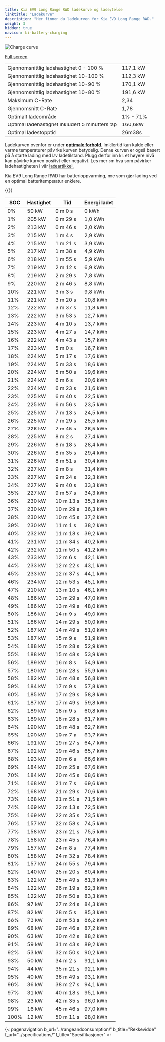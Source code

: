 ```yaml
---
title: Kia EV9 Long Range RWD ladekurve og ladeytelse
linktitle: "Ladekurve"
description: "Her finner du ladekurven for Kia EV9 Long Range RWD."
weight: 3
hidden: true
navicon: bi-battery-charging
---
```

<!-- markdownlint-disable MD033 -->
<img src="/images/models/kia/ev9/ev9_long_range_rwd/chargingcurve.svg" alt="Charge curve" class="img-fluid">

[Full screen](/images/models/kia/ev9/ev9_long_range_rwd/chargingcurve.svg)


<table class="table table-striped border">
<tbody>
<tr>
<td>Gjennomsnittlig ladehastighet 0 - 100 %</td><td>117,1 kW</td>
</tr>
<tr>
<td>Gjennomsnittlig ladehastighet 10-100 %</td><td>112,3 kW</td>
</tr>
<tr>
<td>Gjennomsnittlig ladehastighet 10-90 %</td><td>170,1 kW</td>
</tr>
<tr>
<td>Gjennomsnittlig ladehastighet 10-80 %</td><td>191,6 kW</td>
</tr>
<tr>
<td>Maksimum C-Rate</td><td>2,34</td>
</tr>
<tr>
<td>Gjennomsnitt C-Rate</td><td>1,78</td>
</tr>
<tr>
<td>Optimalt ladeområde</td><td>1% - 71%</td>
</tr>
<tr>
<td>Optimal ladehastighet inkludert 5 minutters tap</td><td>160,6kW</td>
</tr>
<tr>
<td>Optimal ladestopptid</td><td>26m38s</td>
</tr>
</tbody>
</table>


Ladekurven ovenfor er under **[optimale forhold](../../../../../technology/battery/charging/#temperatur)**. Imidlertid kan kalde eller varme temperaturer påvirke kurven betydelig. Denne kurven er også basert på å starte lading med lav ladetilstand. Plugg derfor inn kl. et høyere nivå kan påvirke kurven positivt eller negativt. Les mer om hva som påvirker ladehastigheten i vår [ladeartikkel.](../../../../../technology/battery/charging/)


Kia EV9 Long Range RWD har batterioppvarming, noe som gjør lading ved en optimal batteritemperatur enklere.


{{<evkxdisplayaddarticle />}}
<table class="table table-striped border">
<thead>
<tr><th>SOC</th><th>Hastighet</th><th>Tid</th><th>Energi ladet</th></tr>
</thead>
<tbody>
<tr>
<td>0%</td><td>50 kW</td><td> 0 m 0 s </td><td>0 kWh </td>
</tr>
<tr>
<td>1%</td><td>205 kW</td><td> 0 m 29 s </td><td>1,0 kWh </td>
</tr>
<tr>
<td>2%</td><td>213 kW</td><td> 0 m 46 s </td><td>2,0 kWh </td>
</tr>
<tr>
<td>3%</td><td>215 kW</td><td> 1 m 4 s </td><td>2,9 kWh </td>
</tr>
<tr>
<td>4%</td><td>215 kW</td><td> 1 m 21 s </td><td>3,9 kWh </td>
</tr>
<tr>
<td>5%</td><td>217 kW</td><td> 1 m 38 s </td><td>4,9 kWh </td>
</tr>
<tr>
<td>6%</td><td>218 kW</td><td> 1 m 55 s </td><td>5,9 kWh </td>
</tr>
<tr>
<td>7%</td><td>219 kW</td><td> 2 m 12 s </td><td>6,9 kWh </td>
</tr>
<tr>
<td>8%</td><td>219 kW</td><td> 2 m 29 s </td><td>7,8 kWh </td>
</tr>
<tr>
<td>9%</td><td>220 kW</td><td> 2 m 46 s </td><td>8,8 kWh </td>
</tr>
<tr>
<td>10%</td><td>221 kW</td><td> 3 m 3 s </td><td>9,8 kWh </td>
</tr>
<tr>
<td>11%</td><td>221 kW</td><td> 3 m 20 s </td><td>10,8 kWh </td>
</tr>
<tr>
<td>12%</td><td>222 kW</td><td> 3 m 37 s </td><td>11,8 kWh </td>
</tr>
<tr>
<td>13%</td><td>222 kW</td><td> 3 m 53 s </td><td>12,7 kWh </td>
</tr>
<tr>
<td>14%</td><td>223 kW</td><td> 4 m 10 s </td><td>13,7 kWh </td>
</tr>
<tr>
<td>15%</td><td>223 kW</td><td> 4 m 27 s </td><td>14,7 kWh </td>
</tr>
<tr>
<td>16%</td><td>222 kW</td><td> 4 m 43 s </td><td>15,7 kWh </td>
</tr>
<tr>
<td>17%</td><td>223 kW</td><td> 5 m 0 s </td><td>16,7 kWh </td>
</tr>
<tr>
<td>18%</td><td>224 kW</td><td> 5 m 17 s </td><td>17,6 kWh </td>
</tr>
<tr>
<td>19%</td><td>224 kW</td><td> 5 m 33 s </td><td>18,6 kWh </td>
</tr>
<tr>
<td>20%</td><td>224 kW</td><td> 5 m 50 s </td><td>19,6 kWh </td>
</tr>
<tr>
<td>21%</td><td>224 kW</td><td> 6 m 6 s </td><td>20,6 kWh </td>
</tr>
<tr>
<td>22%</td><td>224 kW</td><td> 6 m 23 s </td><td>21,6 kWh </td>
</tr>
<tr>
<td>23%</td><td>225 kW</td><td> 6 m 40 s </td><td>22,5 kWh </td>
</tr>
<tr>
<td>24%</td><td>225 kW</td><td> 6 m 56 s </td><td>23,5 kWh </td>
</tr>
<tr>
<td>25%</td><td>225 kW</td><td> 7 m 13 s </td><td>24,5 kWh </td>
</tr>
<tr>
<td>26%</td><td>225 kW</td><td> 7 m 29 s </td><td>25,5 kWh </td>
</tr>
<tr>
<td>27%</td><td>226 kW</td><td> 7 m 45 s </td><td>26,5 kWh </td>
</tr>
<tr>
<td>28%</td><td>225 kW</td><td> 8 m 2 s </td><td>27,4 kWh </td>
</tr>
<tr>
<td>29%</td><td>226 kW</td><td> 8 m 18 s </td><td>28,4 kWh </td>
</tr>
<tr>
<td>30%</td><td>226 kW</td><td> 8 m 35 s </td><td>29,4 kWh </td>
</tr>
<tr>
<td>31%</td><td>226 kW</td><td> 8 m 51 s </td><td>30,4 kWh </td>
</tr>
<tr>
<td>32%</td><td>227 kW</td><td> 9 m 8 s </td><td>31,4 kWh </td>
</tr>
<tr>
<td>33%</td><td>227 kW</td><td> 9 m 24 s </td><td>32,3 kWh </td>
</tr>
<tr>
<td>34%</td><td>227 kW</td><td> 9 m 40 s </td><td>33,3 kWh </td>
</tr>
<tr>
<td>35%</td><td>227 kW</td><td> 9 m 57 s </td><td>34,3 kWh </td>
</tr>
<tr>
<td>36%</td><td>230 kW</td><td> 10 m 13 s </td><td>35,3 kWh </td>
</tr>
<tr>
<td>37%</td><td>230 kW</td><td> 10 m 29 s </td><td>36,3 kWh </td>
</tr>
<tr>
<td>38%</td><td>230 kW</td><td> 10 m 45 s </td><td>37,2 kWh </td>
</tr>
<tr>
<td>39%</td><td>230 kW</td><td> 11 m 1 s </td><td>38,2 kWh </td>
</tr>
<tr>
<td>40%</td><td>232 kW</td><td> 11 m 18 s </td><td>39,2 kWh </td>
</tr>
<tr>
<td>41%</td><td>231 kW</td><td> 11 m 34 s </td><td>40,2 kWh </td>
</tr>
<tr>
<td>42%</td><td>232 kW</td><td> 11 m 50 s </td><td>41,2 kWh </td>
</tr>
<tr>
<td>43%</td><td>233 kW</td><td> 12 m 6 s </td><td>42,1 kWh </td>
</tr>
<tr>
<td>44%</td><td>233 kW</td><td> 12 m 22 s </td><td>43,1 kWh </td>
</tr>
<tr>
<td>45%</td><td>233 kW</td><td> 12 m 37 s </td><td>44,1 kWh </td>
</tr>
<tr>
<td>46%</td><td>234 kW</td><td> 12 m 53 s </td><td>45,1 kWh </td>
</tr>
<tr>
<td>47%</td><td>210 kW</td><td> 13 m 10 s </td><td>46,1 kWh </td>
</tr>
<tr>
<td>48%</td><td>186 kW</td><td> 13 m 29 s </td><td>47,0 kWh </td>
</tr>
<tr>
<td>49%</td><td>186 kW</td><td> 13 m 49 s </td><td>48,0 kWh </td>
</tr>
<tr>
<td>50%</td><td>186 kW</td><td> 14 m 9 s </td><td>49,0 kWh </td>
</tr>
<tr>
<td>51%</td><td>186 kW</td><td> 14 m 29 s </td><td>50,0 kWh </td>
</tr>
<tr>
<td>52%</td><td>187 kW</td><td> 14 m 49 s </td><td>51,0 kWh </td>
</tr>
<tr>
<td>53%</td><td>187 kW</td><td> 15 m 9 s </td><td>51,9 kWh </td>
</tr>
<tr>
<td>54%</td><td>188 kW</td><td> 15 m 28 s </td><td>52,9 kWh </td>
</tr>
<tr>
<td>55%</td><td>188 kW</td><td> 15 m 48 s </td><td>53,9 kWh </td>
</tr>
<tr>
<td>56%</td><td>189 kW</td><td> 16 m 8 s </td><td>54,9 kWh </td>
</tr>
<tr>
<td>57%</td><td>180 kW</td><td> 16 m 28 s </td><td>55,9 kWh </td>
</tr>
<tr>
<td>58%</td><td>182 kW</td><td> 16 m 48 s </td><td>56,8 kWh </td>
</tr>
<tr>
<td>59%</td><td>184 kW</td><td> 17 m 9 s </td><td>57,8 kWh </td>
</tr>
<tr>
<td>60%</td><td>185 kW</td><td> 17 m 29 s </td><td>58,8 kWh </td>
</tr>
<tr>
<td>61%</td><td>187 kW</td><td> 17 m 49 s </td><td>59,8 kWh </td>
</tr>
<tr>
<td>62%</td><td>189 kW</td><td> 18 m 9 s </td><td>60,8 kWh </td>
</tr>
<tr>
<td>63%</td><td>189 kW</td><td> 18 m 28 s </td><td>61,7 kWh </td>
</tr>
<tr>
<td>64%</td><td>190 kW</td><td> 18 m 48 s </td><td>62,7 kWh </td>
</tr>
<tr>
<td>65%</td><td>190 kW</td><td> 19 m 7 s </td><td>63,7 kWh </td>
</tr>
<tr>
<td>66%</td><td>191 kW</td><td> 19 m 27 s </td><td>64,7 kWh </td>
</tr>
<tr>
<td>67%</td><td>192 kW</td><td> 19 m 46 s </td><td>65,7 kWh </td>
</tr>
<tr>
<td>68%</td><td>193 kW</td><td> 20 m 6 s </td><td>66,6 kWh </td>
</tr>
<tr>
<td>69%</td><td>184 kW</td><td> 20 m 25 s </td><td>67,6 kWh </td>
</tr>
<tr>
<td>70%</td><td>184 kW</td><td> 20 m 45 s </td><td>68,6 kWh </td>
</tr>
<tr>
<td>71%</td><td>168 kW</td><td> 21 m 7 s </td><td>69,6 kWh </td>
</tr>
<tr>
<td>72%</td><td>168 kW</td><td> 21 m 29 s </td><td>70,6 kWh </td>
</tr>
<tr>
<td>73%</td><td>168 kW</td><td> 21 m 51 s </td><td>71,5 kWh </td>
</tr>
<tr>
<td>74%</td><td>169 kW</td><td> 22 m 13 s </td><td>72,5 kWh </td>
</tr>
<tr>
<td>75%</td><td>169 kW</td><td> 22 m 35 s </td><td>73,5 kWh </td>
</tr>
<tr>
<td>76%</td><td>157 kW</td><td> 22 m 58 s </td><td>74,5 kWh </td>
</tr>
<tr>
<td>77%</td><td>158 kW</td><td> 23 m 21 s </td><td>75,5 kWh </td>
</tr>
<tr>
<td>78%</td><td>158 kW</td><td> 23 m 45 s </td><td>76,4 kWh </td>
</tr>
<tr>
<td>79%</td><td>157 kW</td><td> 24 m 8 s </td><td>77,4 kWh </td>
</tr>
<tr>
<td>80%</td><td>158 kW</td><td> 24 m 32 s </td><td>78,4 kWh </td>
</tr>
<tr>
<td>81%</td><td>157 kW</td><td> 24 m 55 s </td><td>79,4 kWh </td>
</tr>
<tr>
<td>82%</td><td>140 kW</td><td> 25 m 20 s </td><td>80,4 kWh </td>
</tr>
<tr>
<td>83%</td><td>122 kW</td><td> 25 m 49 s </td><td>81,3 kWh </td>
</tr>
<tr>
<td>84%</td><td>122 kW</td><td> 26 m 19 s </td><td>82,3 kWh </td>
</tr>
<tr>
<td>85%</td><td>122 kW</td><td> 26 m 50 s </td><td>83,3 kWh </td>
</tr>
<tr>
<td>86%</td><td>97 kW</td><td> 27 m 24 s </td><td>84,3 kWh </td>
</tr>
<tr>
<td>87%</td><td>82 kW</td><td> 28 m 5 s </td><td>85,3 kWh </td>
</tr>
<tr>
<td>88%</td><td>73 kW</td><td> 28 m 53 s </td><td>86,2 kWh </td>
</tr>
<tr>
<td>89%</td><td>68 kW</td><td> 29 m 46 s </td><td>87,2 kWh </td>
</tr>
<tr>
<td>90%</td><td>63 kW</td><td> 30 m 42 s </td><td>88,2 kWh </td>
</tr>
<tr>
<td>91%</td><td>59 kW</td><td> 31 m 43 s </td><td>89,2 kWh </td>
</tr>
<tr>
<td>92%</td><td>53 kW</td><td> 32 m 50 s </td><td>90,2 kWh </td>
</tr>
<tr>
<td>93%</td><td>50 kW</td><td> 34 m 2 s </td><td>91,1 kWh </td>
</tr>
<tr>
<td>94%</td><td>44 kW</td><td> 35 m 21 s </td><td>92,1 kWh </td>
</tr>
<tr>
<td>95%</td><td>40 kW</td><td> 36 m 49 s </td><td>93,1 kWh </td>
</tr>
<tr>
<td>96%</td><td>36 kW</td><td> 38 m 27 s </td><td>94,1 kWh </td>
</tr>
<tr>
<td>97%</td><td>31 kW</td><td> 40 m 18 s </td><td>95,1 kWh </td>
</tr>
<tr>
<td>98%</td><td>23 kW</td><td> 42 m 35 s </td><td>96,0 kWh </td>
</tr>
<tr>
<td>99%</td><td>16 kW</td><td> 45 m 46 s </td><td>97,0 kWh </td>
</tr>
<tr>
<td>100%</td><td>12 kW</td><td> 50 m 11 s </td><td>98,0 kWh </td>
</tr>
</tbody>
</table>


{< pagenavigation b_url="../rangeandconsumption/" b_title="Rekkevidde" f_url="../specifications/" f_title="Spesifikasjoner" >}

